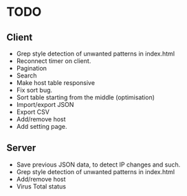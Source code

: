 # TODO
 
## Client

 * Grep style detection of unwanted patterns in index.html
 * Reconnect timer on client.
 * Pagination
 * Search
 * Make host table responsive
 * Fix sort bug.
 * Sort table starting from the middle (optimisation)
 * Import/export JSON
 * Export CSV
 * Add/remove host
 * Add setting page.

 
## Server

 * Save previous JSON data, to detect IP changes and such.
 * Grep style detection of unwanted patterns in index.html
 * Add/remove host
 * Virus Total status

